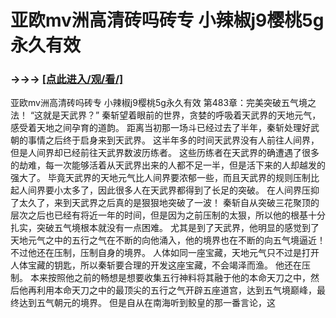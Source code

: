 # 亚欧mv洲高清砖吗砖专 小辣椒j9樱桃5g永久有效

### →→→ <a href="http://3t3e.com/index.html">[点此进入/观/看/]</a>

亚欧mv洲高清砖吗砖专 小辣椒j9樱桃5g永久有效
第483章：完美突破五气境之法！
    “这就是天武界？”
    秦斩望着眼前的世界，贪婪的呼吸着天武界的天地元气，感受着天地之间孕育的道韵。
    距离当初那一场斗已经过去了半年，秦斩处理好武朝的事情之后终于启身来到天武界。
    这半年多的时间天武界没有人前往人间界，但是人间界却已经前往天武界数波历练者。
    这些历练者在天武界的确遭遇了很多的劫难，每一次能够活着从天武界出来的人都不足一半，但是活下来的人却越发的强大了。
    毕竟天武界的天地元气比人间界要浓郁一些，而且天武界的规则压制比起人间界要小太多了，因此很多人在天武界都得到了长足的突破。
    在人间界压抑了太久了，来到天武界之后真的是狠狠地突破了一波！
    秦斩自从突破三花聚顶的层次之后也已经有将近一年的时间，但是因为之前压制的太狠，所以他的根基十分扎实，突破五气境根本就没有一点困难。
    尤其是到了天武界，他明显的感觉到了天地元气之中的五行之气在不断的向他涌入，他的境界也在不断的向五气境逼近！
    不过他还在压制，压制自身的境界。
    人体如同一座宝藏，天地元气只不过是打开人体宝藏的钥匙，所以秦斩要合理的开发这座宝藏，不会竭泽而渔。
    他还在压制。
    本来按照他之前的畅想是想要收集五行神料将其融于他的本命天刀之中，然后他再利用本命天刀之中的最顶尖的五行之气开辟五座道宫，达到五气境巅峰，最终达到五气朝元的境界。
    但是自从在南海听到鲛皇的那一番言论，这
